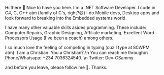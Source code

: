Hi there 👋
Nice to have you here. I'm a .NET Software Developer. I code in C#, C, C++ atm (family of C's, right?😄)
I do Mobile devs, Desktop apps and look forward to breaking into the Embedded systems world.

I have many other valuable skills asides programming. These include:
Computer Repairs, 
Graphic Designing, 
Affiliate marketing, 
Excellent Word Processors Usage (I've been a coach)
among others.

I so much love the feeling of competing in typing (cuz I type at 80WPM atm). 
I am a Christian. You a Christian?.\n
You can reach me through\n
Phone/Whatsapp: +234 7036324540. \n
Twitter: Dev-GSammy

and before you leave, please follow me 🤔. Thanks.
